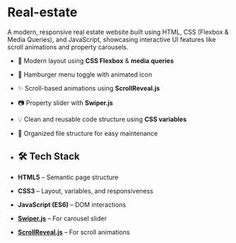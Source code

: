 # Real-estate
A modern, responsive real estate website built using HTML, CSS (Flexbox &amp; Media Queries), and JavaScript, showcasing interactive UI features like scroll animations and property carousels.
- 🎨 Modern layout using **CSS Flexbox** & **media queries**
- 🍔 Hamburger menu toggle with animated icon
- ✨ Scroll-based animations using **ScrollReveal.js**
- 📷 Property slider with **Swiper.js**
- 💡 Clean and reusable code structure using **CSS variables**
- 📁 Organized file structure for easy maintenance


- ## 🛠️ Tech Stack
- **HTML5** – Semantic page structure
- **CSS3** – Layout, variables, and responsiveness
- **JavaScript (ES6)** – DOM interactions
- **[Swiper.js](https://swiperjs.com/)** – For carousel slider
- **[ScrollReveal.js](https://scrollrevealjs.org/)** – For scroll animations
